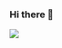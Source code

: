 ### Hi there 👋

<a href="https://discord.com/users/265924886461939712"><img align="left" src="https://lanyard-profile-readme-nyria.vercel.app/api/265924886461939712?bg=23283d&borderRadius=8px&hideDiscrim=true"/></a>

<!--
**Tixyel/Tixyel** is a ✨ _special_ ✨ repository because its `README.md` (this file) appears on your GitHub profile.

Here are some ideas to get you started:

- 🔭 I’m currently working on ...
- 🌱 I’m currently learning ...
- 👯 I’m looking to collaborate on ...
- 🤔 I’m looking for help with ...
- 💬 Ask me about ...
- 📫 How to reach me: ...
- 😄 Pronouns: ...
- ⚡ Fun fact: ...
-->
